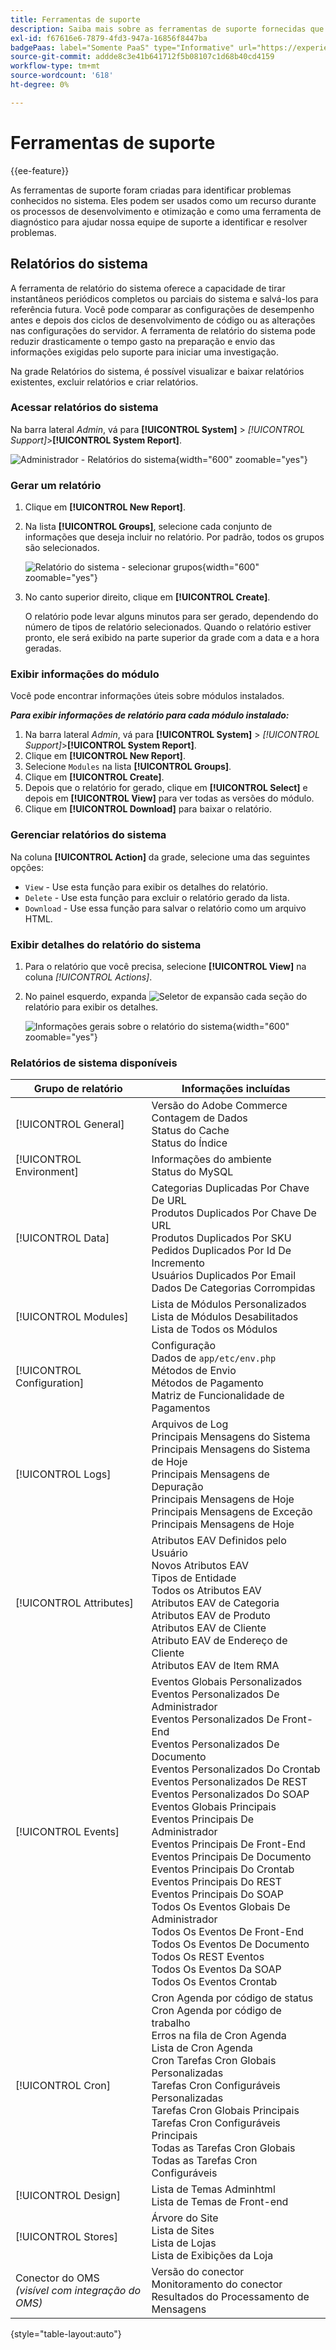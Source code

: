 ```yaml
---
title: Ferramentas de suporte
description: Saiba mais sobre as ferramentas de suporte fornecidas que você pode usar para identificar problemas em seu sistema.
exl-id: f67616e6-7879-4fd3-947a-16856f8447ba
badgePaas: label="Somente PaaS" type="Informative" url="https://experienceleague.adobe.com/en/docs/commerce/user-guides/product-solutions" tooltip="Aplica-se somente a projetos do Adobe Commerce na nuvem (infraestrutura do PaaS gerenciada pela Adobe) e a projetos locais."
source-git-commit: addde8c3e41b641712f5b08107c1d68b40cd4159
workflow-type: tm+mt
source-wordcount: '618'
ht-degree: 0%

---
```


# Ferramentas de suporte

{{ee-feature}}

As ferramentas de suporte foram criadas para identificar problemas conhecidos no sistema. Eles podem ser usados como um recurso durante os processos de desenvolvimento e otimização e como uma ferramenta de diagnóstico para ajudar nossa equipe de suporte a identificar e resolver problemas.

## Relatórios do sistema

A ferramenta de relatório do sistema oferece a capacidade de tirar instantâneos periódicos completos ou parciais do sistema e salvá-los para referência futura. Você pode comparar as configurações de desempenho antes e depois dos ciclos de desenvolvimento de código ou as alterações nas configurações do servidor. A ferramenta de relatório do sistema pode reduzir drasticamente o tempo gasto na preparação e envio das informações exigidas pelo suporte para iniciar uma investigação.

Na grade Relatórios do sistema, é possível visualizar e baixar relatórios existentes, excluir relatórios e criar relatórios.

### Acessar relatórios do sistema

Na barra lateral _Admin_, vá para **[!UICONTROL System]** > _[!UICONTROL Support]_>**[!UICONTROL System Report]**.

![Administrador - Relatórios do sistema](./assets/reports.png){width="600" zoomable="yes"}

### Gerar um relatório

1. Clique em **[!UICONTROL New Report]**.

1. Na lista **[!UICONTROL Groups]**, selecione cada conjunto de informações que deseja incluir no relatório. Por padrão, todos os grupos são selecionados.

   ![Relatório do sistema - selecionar grupos](./assets/report-create.png){width="600" zoomable="yes"}

1. No canto superior direito, clique em **[!UICONTROL Create]**.

   O relatório pode levar alguns minutos para ser gerado, dependendo do número de tipos de relatório selecionados. Quando o relatório estiver pronto, ele será exibido na parte superior da grade com a data e a hora geradas.

### Exibir informações do módulo

Você pode encontrar informações úteis sobre módulos instalados.

**_Para exibir informações de relatório para cada módulo instalado:_**

1. Na barra lateral _Admin_, vá para **[!UICONTROL System]** > _[!UICONTROL Support]_>**[!UICONTROL System Report]**.
1. Clique em **[!UICONTROL New Report]**.
1. Selecione `Modules` na lista **[!UICONTROL Groups]**.
1. Clique em **[!UICONTROL Create]**.
1. Depois que o relatório for gerado, clique em **[!UICONTROL Select]** e depois em **[!UICONTROL View]** para ver todas as versões do módulo.
1. Clique em **[!UICONTROL Download]** para baixar o relatório.

### Gerenciar relatórios do sistema

Na coluna **[!UICONTROL Action]** da grade, selecione uma das seguintes opções:

- `View` - Use esta função para exibir os detalhes do relatório.
- `Delete` - Use esta função para excluir o relatório gerado da lista.
- `Download` - Use essa função para salvar o relatório como um arquivo HTML.

### Exibir detalhes do relatório do sistema

1. Para o relatório que você precisa, selecione **[!UICONTROL View]** na coluna _[!UICONTROL Actions]_.

1. No painel esquerdo, expanda ![Seletor de expansão](../assets/icon-display-expand.png) cada seção do relatório para exibir os detalhes.

   ![Informações gerais sobre o relatório do sistema](./assets/report-information.png){width="600" zoomable="yes"}

### Relatórios de sistema disponíveis

| Grupo de relatório | Informações incluídas |
| ------------ | -------------------- |
| [!UICONTROL General] | Versão do Adobe Commerce<br>Contagem de Dados<br>Status do Cache<br>Status do Índice |
| [!UICONTROL Environment] | Informações do ambiente<br>Status do MySQL |
| [!UICONTROL Data] | Categorias Duplicadas Por Chave De URL<br>Produtos Duplicados Por Chave De URL<br>Produtos Duplicados Por SKU<br>Pedidos Duplicados Por Id De Incremento<br>Usuários Duplicados Por Email<br>Dados De Categorias Corrompidas |
| [!UICONTROL Modules] | Lista de Módulos Personalizados<br>Lista de Módulos Desabilitados<br>Lista de Todos os Módulos |
| [!UICONTROL Configuration] | Configuração<br>Dados de `app/etc/env.php`<br>Métodos de Envio<br>Métodos de Pagamento<br>Matriz de Funcionalidade de Pagamentos |
| [!UICONTROL Logs] | Arquivos de Log<br>Principais Mensagens do Sistema<br>Principais Mensagens do Sistema de Hoje<br>Principais Mensagens de Depuração<br>Principais Mensagens de Hoje<br>Principais Mensagens de Exceção<br>Principais Mensagens de Hoje |
| [!UICONTROL Attributes] | Atributos EAV Definidos pelo Usuário<br>Novos Atributos EAV<br>Tipos de Entidade<br>Todos os Atributos EAV<br>Atributos EAV de Categoria<br>Atributos EAV de Produto<br>Atributos EAV de Cliente<br>Atributo EAV de Endereço de Cliente<br>Atributos EAV de Item RMA |
| [!UICONTROL Events] | Eventos Globais Personalizados<br>Eventos Personalizados De Administrador<br>Eventos Personalizados De Front-End<br>Eventos Personalizados De Documento<br>Eventos Personalizados Do Crontab<br>Eventos Personalizados De REST<br>Eventos Personalizados Do SOAP<br>Eventos Globais Principais<br>Eventos Principais De Administrador<br>Eventos Principais De Front-End<br>Eventos Principais De Documento<br>Eventos Principais Do Crontab<br>Eventos Principais Do REST<br>Eventos Principais Do SOAP<br>Todos Os Eventos Globais De Administrador<br>Todos Os Eventos De Front-End<br>Todos Os Eventos De Documento<br>Todos Os REST Eventos<br>Todos Os Eventos Da SOAP<br>Todos Os Eventos Crontab<br> |
| [!UICONTROL Cron] | Cron Agenda por código de status<br>Cron Agenda por código de trabalho<br>Erros na fila de Cron Agenda<br>Lista de Cron Agenda<br>Cron Tarefas Cron Globais Personalizadas<br>Tarefas Cron Configuráveis Personalizadas<br>Tarefas Cron Globais Principais<br>Tarefas Cron Configuráveis Principais<br>Todas as Tarefas Cron Globais<br>Todas as Tarefas Cron Configuráveis |
| [!UICONTROL Design] | Lista de Temas Adminhtml<br>Lista de Temas de Front-end |
| [!UICONTROL Stores] | Árvore do Site<br>Lista de Sites<br>Lista de Lojas<br>Lista de Exibições da Loja |
| Conector do OMS <br>_(visível com integração do OMS)_ | Versão do conector<br>Monitoramento do conector<br>Resultados do Processamento de Mensagens |

{style="table-layout:auto"}
